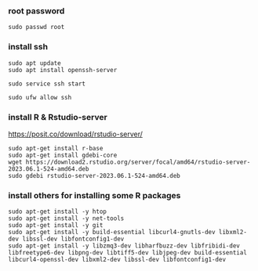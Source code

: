 
### root password
``` sudo passwd root ```


### install ssh
```
sudo apt update
sudo apt install openssh-server

sudo service ssh start

sudo ufw allow ssh
```

### install R & Rstudio-server
https://posit.co/download/rstudio-server/

```
sudo apt-get install r-base
sudo apt-get install gdebi-core
wget https://download2.rstudio.org/server/focal/amd64/rstudio-server-2023.06.1-524-amd64.deb
sudo gdebi rstudio-server-2023.06.1-524-amd64.deb
```

### install others for installing some R packages
```
sudo apt-get install -y htop
sudo apt-get install -y net-tools
sudo apt-get install -y git
sudo apt-get install -y build-essential libcurl4-gnutls-dev libxml2-dev libssl-dev libfontconfig1-dev
sudo apt-get install -y libzmq3-dev libharfbuzz-dev libfribidi-dev libfreetype6-dev libpng-dev libtiff5-dev libjpeg-dev build-essential libcurl4-openssl-dev libxml2-dev libssl-dev libfontconfig1-dev
```

